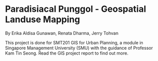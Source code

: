 # Paradisiacal Punggol - Geospatial Landuse Mapping

By Erika Aldisa Gunawan, Renata Dharma, Jerry Tohvan

This project is done for SMT201 GIS for Urban Planning, a module in Singapore Management University (SMU) with the guidance of Professor Kam Tin Seong.
Read the GIS project report to find out more.
